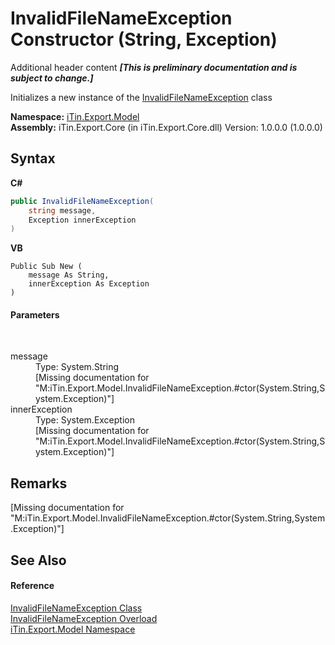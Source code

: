 # InvalidFileNameException Constructor (String, Exception)
Additional header content _**\[This is preliminary documentation and is subject to change.\]**_

Initializes a new instance of the <a href="57a82506-0571-26d0-d298-f672e09a5937">InvalidFileNameException</a> class

**Namespace:**&nbsp;<a href="ef57ffcc-e95e-b212-5a46-9aa6f5a3511f">iTin.Export.Model</a><br />**Assembly:**&nbsp;iTin.Export.Core (in iTin.Export.Core.dll) Version: 1.0.0.0 (1.0.0.0)

## Syntax

**C#**<br />
``` C#
public InvalidFileNameException(
	string message,
	Exception innerException
)
```

**VB**<br />
``` VB
Public Sub New ( 
	message As String,
	innerException As Exception
)
```


#### Parameters
&nbsp;<dl><dt>message</dt><dd>Type: System.String<br />\[Missing <param name="message"/> documentation for "M:iTin.Export.Model.InvalidFileNameException.#ctor(System.String,System.Exception)"\]</dd><dt>innerException</dt><dd>Type: System.Exception<br />\[Missing <param name="innerException"/> documentation for "M:iTin.Export.Model.InvalidFileNameException.#ctor(System.String,System.Exception)"\]</dd></dl>

## Remarks
\[Missing <remarks> documentation for "M:iTin.Export.Model.InvalidFileNameException.#ctor(System.String,System.Exception)"\]

## See Also


#### Reference
<a href="57a82506-0571-26d0-d298-f672e09a5937">InvalidFileNameException Class</a><br /><a href="f0af2ec4-457e-3f59-be4a-0d1b4a716193">InvalidFileNameException Overload</a><br /><a href="ef57ffcc-e95e-b212-5a46-9aa6f5a3511f">iTin.Export.Model Namespace</a><br />